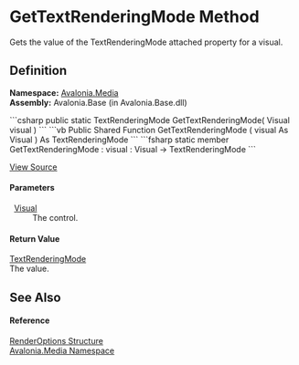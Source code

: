 # GetTextRenderingMode Method


Gets the value of the TextRenderingMode attached property for a visual.



## Definition
**Namespace:** <a href="N_Avalonia_Media">Avalonia.Media</a>  
**Assembly:** Avalonia.Base (in Avalonia.Base.dll)

<Tabs groupId="api-code-preview">
<TabItem value="csharp" label="C#">
```csharp
public static TextRenderingMode GetTextRenderingMode(
	Visual visual
)
```
</TabItem>
<TabItem value="vb" label="VB">
```vb
Public Shared Function GetTextRenderingMode ( 
	visual As Visual
) As TextRenderingMode
```
</TabItem>
<TabItem value="fsharp" label="F#">
```fsharp
static member GetTextRenderingMode : 
        visual : Visual -> TextRenderingMode 
```
</TabItem>
</Tabs>



<a href="https://github.com/AvaloniaUI/Avalonia/tree/master/src/Avalonia.Base/Media/RenderOptions.cs#L80" title="View the source code">View Source</a>



#### Parameters
<dl><dt>  <a href="T_Avalonia_Visual">Visual</a></dt><dd>The control.</dd></dl>

#### Return Value
<a href="T_Avalonia_Media_TextRenderingMode">TextRenderingMode</a>  
The value.

## See Also


#### Reference
<a href="T_Avalonia_Media_RenderOptions">RenderOptions Structure</a>  
<a href="N_Avalonia_Media">Avalonia.Media Namespace</a>  

